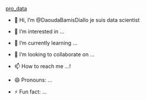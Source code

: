 [pro_data](https://github.com/DaoudaBamisDiallo/DaoudaBamisDiallo/assets/173326100/4b4868a0-ae5b-453c-9eb3-017eadc72710)
- 👋 Hi, I’m @DaoudaBamisDiallo je suis data scientist
- 👀 I’m interested in ...
- 🌱 I’m currently learning ...
- 💞️ I’m looking to collaborate on ...
- 📫 How to reach me ...!

- 😄 Pronouns: ...
- ⚡ Fun fact: ...

<!---
DaoudaBamisDiallo/DaoudaBamisDiallo is a ✨ special ✨ repository because its `README.md` (this file) appears on your GitHub profile.
You can click the Preview link to take a look at your changes.
--->
